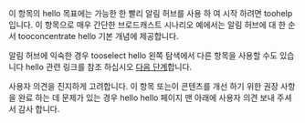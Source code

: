 
이 항목의 hello 목표에는 가능한 한 빨리 알림 허브를 사용 하 여 시작 하려면 toohelp입니다. 이 항목으로 매우 간단한 브로드캐스트 시나리오 예에서는 알림 허브에 대 한 순서 tooconcentrate hello 기본 개념에 제공합니다.

알림 허브에 익숙한 경우 tooselect hello 왼쪽 탐색에서 다른 항목을 사용할 수도 있습니다 hello 관련 링크를 참조 하십시오 [다음 단계](#next-steps)합니다.

사용자 의견을 진지하게 고려합니다. 이 항목 또는이 콘텐츠를 개선 하기 위한 권장 사항을 완료 하는 데 문제가 있는 경우 hello hello 페이지 맨 아래에 사용자 의견 보내 주셔서 감사 합니다.

